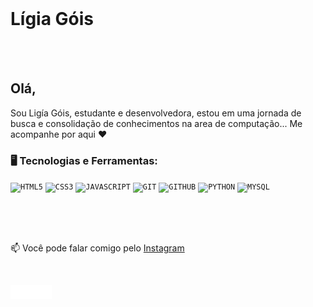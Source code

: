 </br>

<div dsplay="inline-block">
 
 <h1 align="left">Lígia Góis</h1>
</div>

</br>
</br>

## Olá,

Sou Ligía Góis, estudante e desenvolvedora, estou em uma jornada de busca e consolidação de conhecimentos na area de computação...
Me acompanhe por aqui  ❤


### 🖥️ Tecnologias e Ferramentas: 
<code><img width="40px" src="https://cdn.jsdelivr.net/gh/devicons/devicon/icons/html5/html5-original-wordmark.svg" title = "HTML5"/></code>
<code><img width="40px" src="https://cdn.jsdelivr.net/gh/devicons/devicon/icons/css3/css3-original-wordmark.svg" title = "CSS3"/></code>
<code><img width="40px" src="https://cdn.jsdelivr.net/gh/devicons/devicon/icons/javascript/javascript-original.svg" title = "JAVASCRIPT"/></code>
<code><img width="40px" src="https://cdn.jsdelivr.net/gh/devicons/devicon/icons/git/git-original.svg" title = "GIT"/></code>
<code><img width="40px" src="https://cdn.jsdelivr.net/gh/devicons/devicon/icons/github/github-original.svg" title = "GITHUB"/></code>
<code><img width="40px" src="https://cdn.jsdelivr.net/gh/devicons/devicon/icons/python/python-original.svg" title = "PYTHON"/></code>
<code><img width="40px" src="https://cdn.jsdelivr.net/gh/devicons/devicon/icons/mysql/mysql-original.svg" title = "MYSQL"/></code>


</br>
</br>



</br>

📫 Você pode falar comigo pelo [Instagram](https://www.instagram.com/ligiagois_)

</br>

<a href="https://www.instagram.com/ligiagois_" target="_blank"><img align="left" alt="Instagram" width="22px" src="https://github.com/Aakarsh-B/trying-repos/blob/master/insta.svg" />
<a href="https://twitter.com/ligiagois" target="_blank"><img align="left" alt="Twitter" width="22px" src="https://github.com/Aakarsh-B/trying-repos/blob/master/twitter.svg" />
<a href="https://www.linkedin.com/in/lígia-rachel-320632196" target="_blank"><img align="left" alt="LinkedIn" width="22px" src="https://github.com/Aakarsh-B/trying-repos/blob/master/linkedin.svg" />
##
